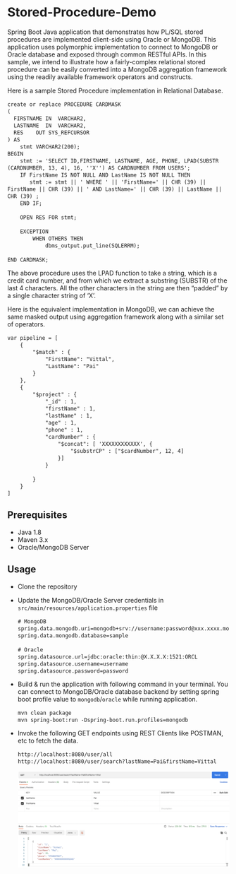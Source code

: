 # Stored-Procedure-Demo
Spring Boot Java application that demonstrates how PL/SQL stored procedures are implemented client-side using Oracle or MongoDB. This application uses polymorphic implementation to connect to MongoDB or Oracle database and exposed through common RESTful APIs. In this sample, we intend to illustrate how a fairly-complex relational stored procedure can be easily converted into a MongoDB aggregation framework using the readily available framework operators and constructs.

Here is a sample Stored Procedure implementation in Relational Database.
```
create or replace PROCEDURE CARDMASK 
(
  FIRSTNAME IN  VARCHAR2,
  LASTNAME  IN  VARCHAR2,
  RES    OUT SYS_REFCURSOR
) AS 
    stmt VARCHAR2(200);
BEGIN
    stmt := 'SELECT ID,FIRSTNAME, LASTNAME, AGE, PHONE, LPAD(SUBSTR (CARDNUMBER, 13, 4), 16, ''X'') AS CARDNUMBER FROM USERS';
    IF FirstName IS NOT NULL AND LastName IS NOT NULL THEN 
       stmt := stmt || ' WHERE ' || 'FirstName=' || CHR (39) || FirstName || CHR (39) || ' AND LastName=' || CHR (39) || LastName || CHR (39) ;
    END IF; 
    
    OPEN RES FOR stmt;
    
    EXCEPTION
        WHEN OTHERS THEN
            dbms_output.put_line(SQLERRM);

END CARDMASK;
```
The above procedure uses the LPAD function to take a string, which is a credit card number, and from which we extract a substring (SUBSTR) of the last 4 characters. All the other characters in the string are then “padded” by a single character string of ‘X’.

Here is the equivalent implementation in MongoDB, we can achieve the same masked output using aggregation framework along with a similar set of operators.

```
var pipeline = [
    {
        "$match" : {
            "FirstName": "Vittal",
            "LastName": "Pai"
        }
    },
    {
        "$project" : {
            "_id" : 1,
            "firstName" : 1,
            "lastName" : 1,
            "age" : 1,
            "phone" : 1,
            "cardNumber" : {
                "$concat": [ 'XXXXXXXXXXXX', {
                    "$substrCP" : ["$cardNumber", 12, 4]
                }]
            }
            
        }
    }
]
```

## Prerequisites
* Java 1.8
* Maven 3.x
* Oracle/MongoDB Server

## Usage

* Clone the repository 
* Update the MongoDB/Oracle Server credentials in `src/main/resources/application.properties` file
    ```
    # MongoDB
    spring.data.mongodb.uri=mongodb+srv://username:password@xxx.xxxx.mongodb.net
    spring.data.mongodb.database=sample

    # Oracle
    spring.datasource.url=jdbc:oracle:thin:@X.X.X.X:1521:ORCL
    spring.datasource.username=username
    spring.datasource.password=password
    ```
* Build & run the application with following command in your terminal. You can connect to MongoDB/Oracle database backend by setting spring boot profile value to  `mongodb`/`oracle` while running application. 
    ```
    mvn clean package
    mvn spring-boot:run -Dspring-boot.run.profiles=mongodb
    ```

* Invoke the following GET endpoints using REST Clients like POSTMAN, etc to fetch the data.
    ```
    http://localhost:8080/user/all
    http://localhost:8080/user/search?lastName=Pai&firstName=Vittal
    ```

    ![REST CALL](/images/db-call.png)